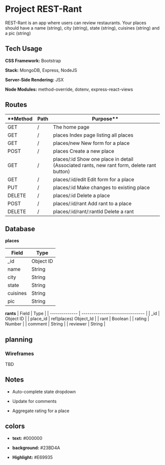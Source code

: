 # Project REST-Rant

 REST-Rant is an app where users can review restaurants.
 Your places should have a name (string), city (string), state (string), cuisines (string) and a pic (string)

## Tech Usage

**CSS Framework:** Bootstrap

**Stack:** MongoDB, Express, NodeJS

**Server-Side Rendering:** JSX

**Node Modules:** method-override, dotenv, express-react-views

## Routes
| **Method |	Path |	Purpose** |
| ------- | -------------------------------------- | -------------------------------- |
| GET |	/ |	The home page |
| GET |	/ | places	Index page listing all places |
| GET |	/ | places/new	New form for a place |
| POST |	/ | places	Create a new place |
| GET | 	/ | places/:id	Show one place in detail (Associated rants, new rant form, delete rant button) |
| GET | 	/ | places/:id/edit	Edit form for a place |
| PUT |	/ | places/:id	Make changes to existing place |
| DELETE	| / | places/:id	Delete a place |
| POST |	/ | places/:id/rant	Add rant to a place |
| DELETE |	/ | places/:id/rant/:rantId	Delete a rant |

## Database

**places**

| Field |	Type |
| ----------------- | ---------------------- |
| _id |	Object ID |
| name |	String |
| city |	String |
| state |	String |
| cuisines |	String |
| pic |	String |

**rants**
| Field |	Type |
| -------------- | -------------------------------- |
| _id |	Object ID |
| place_id |	ref(places) Object_Id |
| rant |	Boolean |
| rating |	Number |
| comment |	String |
| reviewer |	String |

## planning

### Wireframes
TBD

## Notes
- Auto-complete state dropdown
* Update for comments
+ Aggregate rating for a place

## colors
- **text:** #000000
* **background:** #23BD4A
+ **Highlight:** #E69935